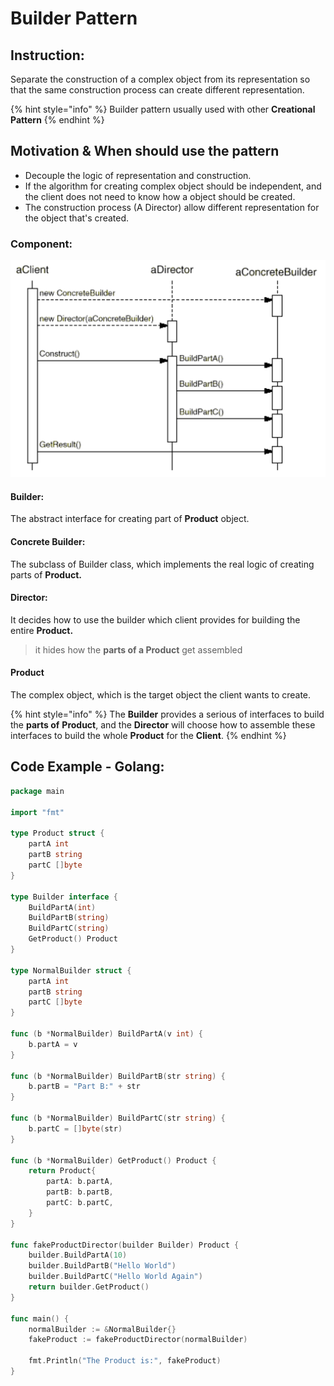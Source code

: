 # Builder Pattern

## Instruction:

Separate the construction of a complex object from its representation so that the same construction process can create different representation.

{% hint style="info" %}
 Builder pattern usually used with other **Creational Pattern**
{% endhint %}



## Motivation & When should use the pattern

* Decouple the logic of representation and construction. 
* If the algorithm for creating complex object should be independent, and the client does not need to know how a object should be created. 
* The construction process \(A Director\) allow different representation for the object that's created.

### Component:

![](../.gitbook/assets/screen-shot-2018-04-26-at-9.38.47-am.png)

#### Builder:

The abstract interface for creating part of **Product** object.

#### Concrete Builder:

The subclass of Builder class, which implements the real logic of creating parts of **Product.**

#### Director:

It decides how to use the builder which client provides for building the entire **Product.**

> it hides how the **parts of a Product** get assembled

#### Product

The complex object, which is the target object the client wants to create.

{% hint style="info" %}
The **Builder** provides a serious of interfaces to build the **parts of** **Product**, and the **Director** will choose how to assemble these interfaces to build the whole **Product** for the **Client**.
{% endhint %}



## Code Example - Golang:

```go
package main

import "fmt"

type Product struct {
	partA int
	partB string
	partC []byte
}

type Builder interface {
	BuildPartA(int)
	BuildPartB(string)
	BuildPartC(string)
	GetProduct() Product
}

type NormalBuilder struct {
	partA int
	partB string
	partC []byte
}

func (b *NormalBuilder) BuildPartA(v int) {
	b.partA = v
}

func (b *NormalBuilder) BuildPartB(str string) {
	b.partB = "Part B:" + str
}

func (b *NormalBuilder) BuildPartC(str string) {
	b.partC = []byte(str)
}

func (b *NormalBuilder) GetProduct() Product {
	return Product{
		partA: b.partA,
		partB: b.partB,
		partC: b.partC,
	}
}

func fakeProductDirector(builder Builder) Product {
	builder.BuildPartA(10)
	builder.BuildPartB("Hello World")
	builder.BuildPartC("Hello World Again")
	return builder.GetProduct()
}

func main() {
	normalBuilder := &NormalBuilder{}
	fakeProduct := fakeProductDirector(normalBuilder)

	fmt.Println("The Product is:", fakeProduct)
}

```



